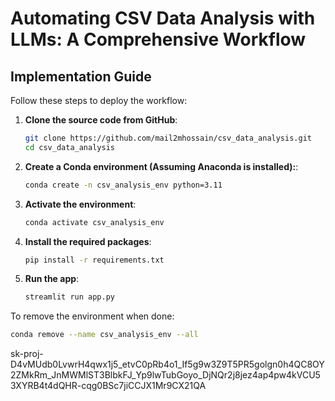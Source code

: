 # Automating CSV Data Analysis with LLMs: A Comprehensive Workflow


## Implementation Guide

Follow these steps to deploy the workflow:

1. **Clone the source code from GitHub**:
   ```bash
   git clone https://github.com/mail2mhossain/csv_data_analysis.git
   cd csv_data_analysis
   ```

2. **Create a Conda environment (Assuming Anaconda is installed):**:
   ```bash
   conda create -n csv_analysis_env python=3.11
   ```

3. **Activate the environment**:
   ```bash
   conda activate csv_analysis_env
   ```

4. **Install the required packages**:
   ```bash
   pip install -r requirements.txt
   ```

5. **Run the app**:
   ```bash
   streamlit run app.py
   ```

To remove the environment when done:
```bash
conda remove --name csv_analysis_env --all
```


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
